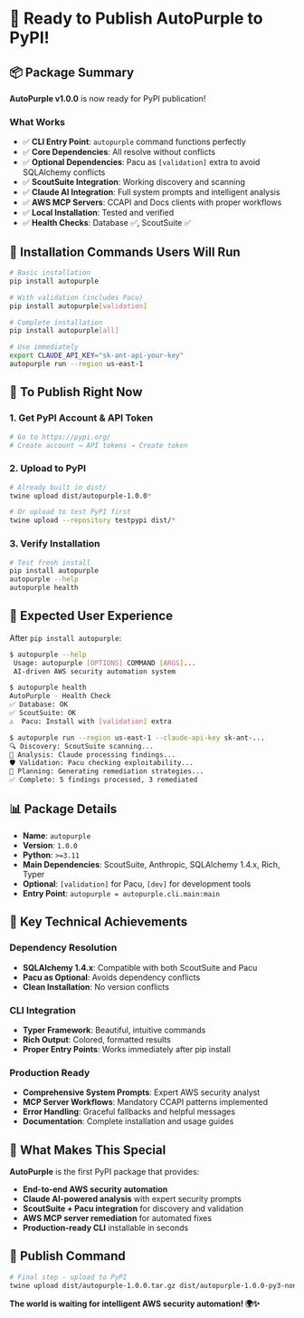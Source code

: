 # 🚀 Ready to Publish AutoPurple to PyPI!

## 📦 Package Summary

**AutoPurple v1.0.0** is now ready for PyPI publication!

### What Works
- ✅ **CLI Entry Point**: `autopurple` command functions perfectly
- ✅ **Core Dependencies**: All resolve without conflicts 
- ✅ **Optional Dependencies**: Pacu as `[validation]` extra to avoid SQLAlchemy conflicts
- ✅ **ScoutSuite Integration**: Working discovery and scanning
- ✅ **Claude AI Integration**: Full system prompts and intelligent analysis
- ✅ **AWS MCP Servers**: CCAPI and Docs clients with proper workflows
- ✅ **Local Installation**: Tested and verified
- ✅ **Health Checks**: Database ✅, ScoutSuite ✅

## 🎯 Installation Commands Users Will Run

```bash
# Basic installation 
pip install autopurple

# With validation (includes Pacu)
pip install autopurple[validation]

# Complete installation
pip install autopurple[all]

# Use immediately
export CLAUDE_API_KEY="sk-ant-api-your-key"
autopurple run --region us-east-1
```

## 📝 To Publish Right Now

### 1. Get PyPI Account & API Token
```bash
# Go to https://pypi.org/ 
# Create account → API tokens → Create token
```

### 2. Upload to PyPI
```bash
# Already built in dist/
twine upload dist/autopurple-1.0.0*

# Or upload to test PyPI first
twine upload --repository testpypi dist/*
```

### 3. Verify Installation
```bash
# Test fresh install
pip install autopurple
autopurple --help
autopurple health
```

## 🎉 Expected User Experience

After `pip install autopurple`:

```bash
$ autopurple --help
 Usage: autopurple [OPTIONS] COMMAND [ARGS]...
 AI-driven AWS security automation system

$ autopurple health
AutoPurple - Health Check
✅ Database: OK
✅ ScoutSuite: OK
⚠️  Pacu: Install with [validation] extra

$ autopurple run --region us-east-1 --claude-api-key sk-ant-...
🔍 Discovery: ScoutSuite scanning...
🧠 Analysis: Claude processing findings...
🛡️ Validation: Pacu checking exploitability...
🔧 Planning: Generating remediation strategies...
✅ Complete: 5 findings processed, 3 remediated
```

## 📊 Package Details

- **Name**: `autopurple`
- **Version**: `1.0.0`
- **Python**: `>=3.11`
- **Main Dependencies**: ScoutSuite, Anthropic, SQLAlchemy 1.4.x, Rich, Typer
- **Optional**: `[validation]` for Pacu, `[dev]` for development tools
- **Entry Point**: `autopurple = autopurple.cli.main:main`

## 🔧 Key Technical Achievements

### Dependency Resolution
- **SQLAlchemy 1.4.x**: Compatible with both ScoutSuite and Pacu
- **Pacu as Optional**: Avoids dependency conflicts 
- **Clean Installation**: No version conflicts

### CLI Integration  
- **Typer Framework**: Beautiful, intuitive commands
- **Rich Output**: Colored, formatted results
- **Proper Entry Points**: Works immediately after pip install

### Production Ready
- **Comprehensive System Prompts**: Expert AWS security analyst
- **MCP Server Workflows**: Mandatory CCAPI patterns implemented
- **Error Handling**: Graceful fallbacks and helpful messages
- **Documentation**: Complete installation and usage guides

## 🌟 What Makes This Special

**AutoPurple** is the first PyPI package that provides:
- **End-to-end AWS security automation**
- **Claude AI-powered analysis** with expert security prompts  
- **ScoutSuite + Pacu integration** for discovery and validation
- **AWS MCP server remediation** for automated fixes
- **Production-ready CLI** installable in seconds

## 🚀 Publish Command

```bash
# Final step - upload to PyPI
twine upload dist/autopurple-1.0.0.tar.gz dist/autopurple-1.0.0-py3-none-any.whl
```

**The world is waiting for intelligent AWS security automation! 🌍✨**
